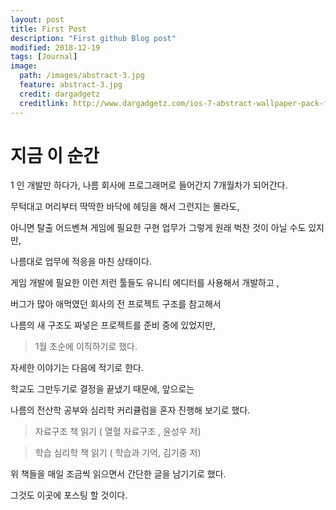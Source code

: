 ```yaml
---
layout: post
title: First Post
description: "First github Blog post"
modified: 2018-12-19
tags: [Journal]
image:
  path: /images/abstract-3.jpg
  feature: abstract-3.jpg
  credit: dargadgetz
  creditlink: http://www.dargadgetz.com/ios-7-abstract-wallpaper-pack-for-iphone-5-and-ipod-touch-retina/
---
```


# 지금 이 순간

1 인 개발만 하다가, 나름 회사에 프로그래머로 들어간지 7개월차가 되어간다. 

무턱대고 머리부터 딱딱한 바닥에 헤딩을 해서 그런지는 몰라도, 

아니면 탈출 어드벤쳐 게임에 필요한 구현 업무가 그렇게 원래 벅찬 것이 아닐 수도 있지만, 

나름대로 업무에 적응을 마친 상태이다. 

게임 개발에 필요한 이런 저런 툴들도 유니티 에디터를 사용해서 개발하고 , 

버그가 많아 애먹였던 회사의 전 프로젝트 구조를 참고해서 

나름의 새 구조도 짜넣은 프로젝트를 준비 중에 있었지만, 


> 1월 초순에 이직하기로 했다. 

자세한 이야기는 다음에 적기로 한다.

학교도 그만두기로 결정을 끝냈기 때문에, 앞으로는 

나름의 전산학 공부와 심리학 커리큘럼을 혼자 진행해 보기로 했다. 

> 자료구조 책 읽기 ( 열혈 자료구조 , 윤성우 저)

> 학습 심리학 책 읽기 ( 학습과 기억, 김기중 저)

위 책들을 매일 조금씩 읽으면서 간단한 글을 남기기로 했다. 

그것도 이곳에 포스팅 할 것이다. 